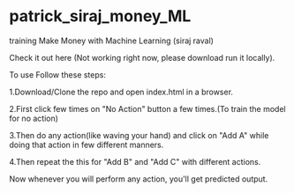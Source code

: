 # patrick_siraj_money_ML
training Make Money with Machine Learning (siraj raval)

Check it out here (Not working right now, please download run it locally).

To use Follow these steps:

<p>1.Download/Clone the repo and open index.html in a browser.<p>
<p>2.First click few times on "No Action" button a few times.(To train the model for no action)<p>
<p>3.Then do any action(like waving your hand) and click on "Add A" while doing that action in few different manners.<p>
<p>4.Then repeat the this for "Add B" and "Add C" with different actions.<p>

Now whenever you will perform any action, you'll get predicted output.
